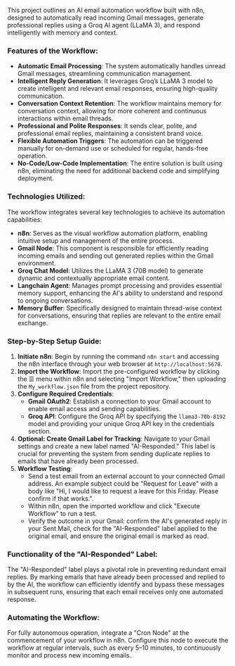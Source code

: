 This project outlines an AI email automation workflow built with n8n, designed to automatically read incoming Gmail messages, generate professional replies using a Groq AI agent (LLaMA 3), and respond intelligently with memory and context.

### Features of the Workflow:

* **Automatic Email Processing**: The system automatically handles unread Gmail messages, streamlining communication management.
* **Intelligent Reply Generation**: It leverages Groq’s LLaMA 3 model to create intelligent and relevant email responses, ensuring high-quality communication.
* **Conversation Context Retention**: The workflow maintains memory for conversation context, allowing for more coherent and continuous interactions within email threads.
* **Professional and Polite Responses**: It sends clear, polite, and professional email replies, maintaining a consistent brand voice.
* **Flexible Automation Triggers**: The automation can be triggered manually for on-demand use or scheduled for regular, hands-free operation.
* **No-Code/Low-Code Implementation**: The entire solution is built using n8n, eliminating the need for additional backend code and simplifying deployment.

### Technologies Utilized:

The workflow integrates several key technologies to achieve its automation capabilities:

* **n8n**: Serves as the visual workflow automation platform, enabling intuitive setup and management of the entire process.
* **Gmail Node**: This component is responsible for efficiently reading incoming emails and sending out generated replies within the Gmail environment.
* **Groq Chat Model**: Utilizes the LLaMA 3 (70B model) to generate dynamic and contextually appropriate email content.
* **Langchain Agent**: Manages prompt processing and provides essential memory support, enhancing the AI's ability to understand and respond to ongoing conversations.
* **Memory Buffer**: Specifically designed to maintain thread-wise context for conversations, ensuring that replies are relevant to the entire email exchange.

### Step-by-Step Setup Guide:

1.  **Initiate n8n**: Begin by running the command `n8n start` and accessing the n8n interface through your web browser at `http://localhost:5678`.
2.  **Import the Workflow**: Import the pre-configured workflow by clicking the ☰ menu within n8n and selecting "Import Workflow," then uploading the `My_workflow.json` file from the project repository.
3.  **Configure Required Credentials**:
    * **Gmail OAuth2**: Establish a connection to your Gmail account to enable email access and sending capabilities.
    * **Groq API**: Configure the Groq API by specifying the `llama3-70b-8192` model and providing your unique Groq API key in the credentials section.
4.  **Optional: Create Gmail Label for Tracking**: Navigate to your Gmail settings and create a new label named "AI-Responded." This label is crucial for preventing the system from sending duplicate replies to emails that have already been processed.
5.  **Workflow Testing**:
    * Send a test email from an external account to your connected Gmail address. An example subject could be "Request for Leave" with a body like "Hi, I would like to request a leave for this Friday. Please confirm if that works.".
    * Within n8n, open the imported workflow and click "Execute Workflow" to run a test.
    * Verify the outcome in your Gmail: confirm the AI's generated reply in your Sent Mail, check for the "AI-Responded" label applied to the original email, and ensure the original email is marked as read.

### Functionality of the "AI-Responded" Label:

The "AI-Responded" label plays a pivotal role in preventing redundant email replies. By marking emails that have already been processed and replied to by the AI, the workflow can efficiently identify and bypass these messages in subsequent runs, ensuring that each email receives only one automated response.

### Automating the Workflow:

For fully autonomous operation, integrate a "Cron Node" at the commencement of your workflow in n8n. Configure this node to execute the workflow at regular intervals, such as every 5–10 minutes, to continuously monitor and process new incoming emails.
